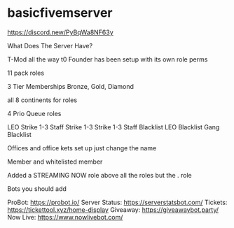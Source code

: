 # basicfivemserver
https://discord.new/PyBqWa8NF63y

What Does The Server Have?

T-Mod all the way t0 Founder has been setup with its own role perms

11 pack roles

3 Tier Memberships Bronze, Gold, Diamond

all 8 continents for roles

4 Prio Queue roles

LEO Strike 1-3
Staff Strike 1-3
Strike 1-3
Staff Blacklist 
LEO Blacklist
Gang Blacklist

Offices and office kets set up just change the name

Member and whitelisted member 

Added a STREAMING NOW role above all the roles but the . role

Bots you should add

ProBot: https://probot.io/
Server Status: https://serverstatsbot.com/
Tickets: https://tickettool.xyz/home-display
Giveaway: https://giveawaybot.party/
Now Live: https://www.nowlivebot.com/
